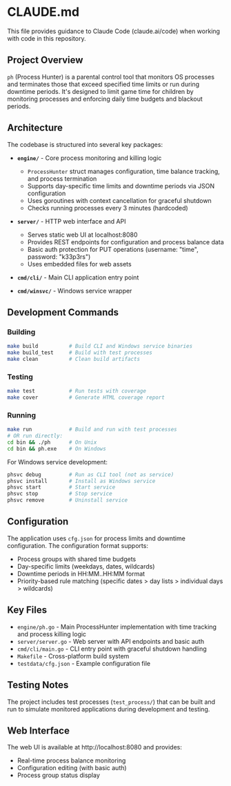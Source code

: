 # CLAUDE.md

This file provides guidance to Claude Code (claude.ai/code) when working with code in this repository.

## Project Overview

`ph` (Process Hunter) is a parental control tool that monitors OS processes and terminates those that exceed specified time limits or run during downtime periods. It's designed to limit game time for children by monitoring processes and enforcing daily time budgets and blackout periods.

## Architecture

The codebase is structured into several key packages:

- **`engine/`** - Core process monitoring and killing logic
  - `ProcessHunter` struct manages configuration, time balance tracking, and process termination
  - Supports day-specific time limits and downtime periods via JSON configuration
  - Uses goroutines with context cancellation for graceful shutdown
  - Checks running processes every 3 minutes (hardcoded)

- **`server/`** - HTTP web interface and API
  - Serves static web UI at localhost:8080
  - Provides REST endpoints for configuration and process balance data
  - Basic auth protection for PUT operations (username: "time", password: "k33p3rs")
  - Uses embedded files for web assets

- **`cmd/cli/`** - Main CLI application entry point
- **`cmd/winsvc/`** - Windows service wrapper

## Development Commands

### Building
```bash
make build          # Build CLI and Windows service binaries
make build_test     # Build with test processes
make clean          # Clean build artifacts
```

### Testing
```bash
make test           # Run tests with coverage
make cover          # Generate HTML coverage report
```

### Running
```bash
make run            # Build and run with test processes
# OR run directly:
cd bin && ./ph      # On Unix
cd bin && ph.exe    # On Windows
```

For Windows service development:
```bash
phsvc debug         # Run as CLI tool (not as service)
phsvc install       # Install as Windows service
phsvc start         # Start service
phsvc stop          # Stop service
phsvc remove        # Uninstall service
```

## Configuration

The application uses `cfg.json` for process limits and downtime configuration. The configuration format supports:
- Process groups with shared time budgets
- Day-specific limits (weekdays, dates, wildcards)
- Downtime periods in HH:MM..HH:MM format
- Priority-based rule matching (specific dates > day lists > individual days > wildcards)

## Key Files

- `engine/ph.go` - Main ProcessHunter implementation with time tracking and process killing logic
- `server/server.go` - Web server with API endpoints and basic auth
- `cmd/cli/main.go` - CLI entry point with graceful shutdown handling
- `Makefile` - Cross-platform build system
- `testdata/cfg.json` - Example configuration file

## Testing Notes

The project includes test processes (`test_process/`) that can be built and run to simulate monitored applications during development and testing.

## Web Interface

The web UI is available at http://localhost:8080 and provides:
- Real-time process balance monitoring
- Configuration editing (with basic auth)
- Process group status display